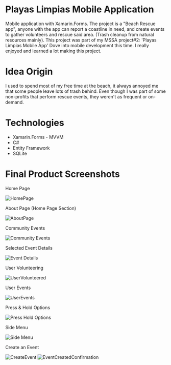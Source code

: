 # Playas Limpias Mobile Application

Mobile application with Xamarin.Forms. The project is a "Beach Rescue app", anyone with the app can report a coastline in need, and create events to gather volunteers and rescue said area. (Trash cleanup from natural resources mainly). This project was part of my MSSA project#2: 'Playas Limpias Mobile App'
Dove into mobile development this time. I really enjoyed and learned a lot making this project.

# Idea Origin

I used to spend most of my free time at the beach, it always annoyed me that some people leave lots of trash behind. Even though I was part of some non-profits that perform rescue events, they weren't as frequent or on-demand.

# Technologies

* Xamarin.Forms - MVVM
* C#
* Entity Framework
* SQLite

# Final Product Screenshots

Home Page

![HomePage](https://user-images.githubusercontent.com/84644999/175406693-0eb98f72-c39f-497d-a10d-35cd7e5574a0.png)

About Page (Home Page Section)

![AboutPage](https://user-images.githubusercontent.com/84644999/175406777-6db85f60-0a25-4453-927c-58b74f97d1e6.png)

Community Events

![Community Events](https://user-images.githubusercontent.com/84644999/175406815-db5ea90f-44af-4010-9b37-2e216000add2.png)

Selected Event Details

![Event Details](https://user-images.githubusercontent.com/84644999/175406853-78e89484-3cd9-45d0-8a31-599d94a24c2e.png)

User Volunteering

![UserVolunteered](https://user-images.githubusercontent.com/84644999/175406893-1e4cc4d5-3a43-45a1-917c-e1d20cf69e16.png)


User Events

![UserEvents](https://user-images.githubusercontent.com/84644999/175406934-33e11ac8-88d5-4faf-9a45-5404e763c0fd.png)

Press & Hold Options

![Press Hold Options](https://user-images.githubusercontent.com/84644999/175407050-65c6459d-6a98-4c8a-8c01-76b0d33048c8.png)

Side Menu

![Side Menu](https://user-images.githubusercontent.com/84644999/175407078-0bebc7c3-64c9-458a-89a3-6f80b283c1e5.png)

Create an Event

![CreateEvent](https://user-images.githubusercontent.com/84644999/175407135-345dcf7a-f268-43f2-b7e8-414d68bd0328.png)
![EventCreatedConfirmation](https://user-images.githubusercontent.com/84644999/175407160-6739a613-8310-43c4-979a-17970758c89c.png)

